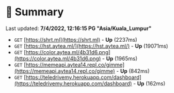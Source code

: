 # 📖 Summary
Last updated: **7/4/2022, 12:16:15 PG "Asia/Kuala_Lumpur"**

- `GET` [https://shrt.ml](https://shrt.ml) - **Up** (2237ms)
- `GET` [https://hst.aytea.ml/](https://hst.aytea.ml/) - **Up** (19071ms)
- `GET` [https://color.aytea.ml/4b31d6.png](https://color.aytea.ml/4b31d6.png) - **Up** (1965ms)
- `GET` [https://memeapi.aytea14.repl.co/gimme](https://memeapi.aytea14.repl.co/gimme) - **Up** (842ms)
- `GET` [https://teledrivemy.herokuapp.com/dashboard](https://teledrivemy.herokuapp.com/dashboard) - **Up** (162ms)
